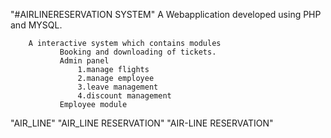"#AIRLINERESERVATION SYSTEM"
   A Webapplication developed using PHP and MYSQL.


        A interactive system which contains modules
               Booking and downloading of tickets.
               Admin panel
                   1.manage flights
                   2.manage employee
                   3.leave management
                   4.discount management
               Employee module                                                              
      
"AIR_LINE"
"AIR_LINE RESERVATION"
"AIR-LINE RESERVATION"
